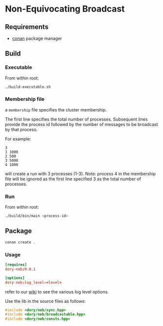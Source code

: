 # Non-Equivocating Broadcast

## Requirements

- [conan](https://conan.io/) package manager

## Build

### Executable

From within root:

```sh
./build-executable.sh
```

### Membership file

a `membership` file specifies the cluster membership.

The first line specifies the total number of processes. Subsequent lines provide
the process id followed by the number of messages to be broadcast by that process.

For example:

```
3
1 1000
2 500
3 5000
4 1000
```

will create a run with 3 processes (1-3). Note: process 4 in the membership file
will be ignored as the first line specified 3 as the total number of processes.

### Run

From within root:

```sh
./build/bin/main <process-id>
```

## Package

```sh
conan create .
```

### Usage

```toml
[requires]
dory-neb/0.0.1

[options]
dory-neb:log_level=<level>
```

refer to our [wiki](https://github.com/kristianmitk/dory/wiki/Logger) to
see the various log level options.

Use the lib in the source files as follows:

```cpp
#include <dory/neb/sync.hpp>
#include <dory/neb/broadcastable.hpp>
#include <dory/neb/consts.hpp>
```
